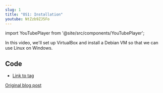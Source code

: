 ```yaml
---
slug: 1
title: "OS1: Installation"
youtube: NtZzb9ZJ5Fo
---
```


import YouTubePlayer from '@site/src/components/YouTubePlayer';

<YouTubePlayer youtubeLink={frontMatter.youtube} />

In this video, we'll set up VirtualBox and install a Debian VM so that we can use Linux on Windows.

## Code

- [Link to tag](https://github.com/pagekeysolutions/pkos/releases/tag/vid%2Fos001)

[Original blog post](/blog/pkos/1-installation)
